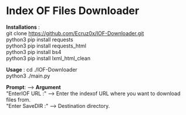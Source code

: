 # Index OF Files Downloader

**Installations** :  
git clone https://github.com/Ecruz0x/IOF-Downloader.git  
python3 pip install requests  
python3 pip install requests_html  
python3 pip install bs4  
python3 pip install lxml_html_clean  

**Usage** :
cd ./IOF-Downloader  
python3 ./main.py  

**Prompt**:             -->   **Argument**  
"EnterIOF URL :"        -->  Enter the indexof URL where you want to download files from.  
"Enter SaveDIR :"       -->  Destination directory.  
